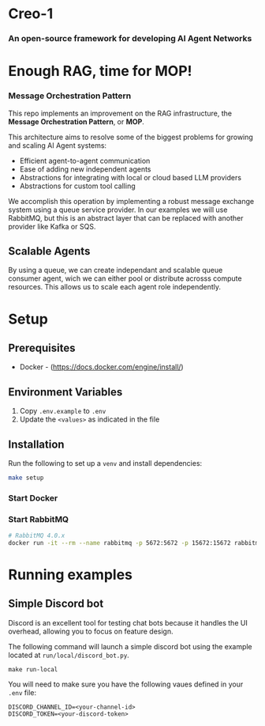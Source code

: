 # Creo-1
### An open-source framework for developing AI Agent Networks

# Enough RAG, time for MOP!
### Message Orchestration Pattern

This repo implements an improvement on the RAG infrastructure, the **Message Orchestration Pattern**, or **MOP**.

This architecture aims to resolve some of the biggest problems for growing and scaling AI Agent systems:
- Efficient agent-to-agent communication
- Ease of adding new independent agents
- Abstractions for integrating with local or cloud based LLM providers
- Abstractions for custom tool calling

We accomplish this operation by implementing a robust message exchange system using a queue service provider. In our examples we will use RabbitMQ, but this is an abstract layer that can be replaced with another provider like Kafka or SQS.

## Scalable Agents
By using a queue, we can create independant and scalable queue consumer agent, wich we can either pool or distribute acrosss compute resources. This allows us to scale each agent role independently. 

# Setup

## Prerequisites

- Docker - (https://docs.docker.com/engine/install/)

## Environment Variables

1. Copy `.env.example` to `.env`
2. Update the `<values>` as indicated in the file

## Installation

Run the following to set up a `venv` and install dependencies:
```bash
make setup
```

### Start Docker
### Start RabbitMQ
```bash
# RabbitMQ 4.0.x
docker run -it --rm --name rabbitmq -p 5672:5672 -p 15672:15672 rabbitmq:4.0-management
```

# Running examples
## Simple Discord bot
Discord is an excellent tool for testing chat bots because it handles the UI overhead, allowing you to focus on feature design.

The following command will launch a simple discord bot using the example located at `run/local/discord_bot.py`.
```
make run-local
```
You will need to make sure you have the following vaues defined in your `.env` file:
```
DISCORD_CHANNEL_ID=<your-channel-id>
DISCORD_TOKEN=<your-discord-token>
```